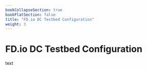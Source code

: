 ```yaml
---
bookCollapseSection: true
bookFlatSection: false
title: "FD.io DC Testbed Configuration"
weight: 3
---
```


# FD.io DC Testbed Configuration

text
